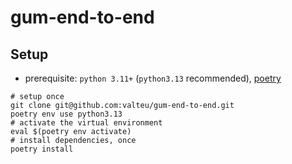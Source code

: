 # gum-end-to-end

## Setup

- prerequisite: `python 3.11+` (`python3.13` recommended), [poetry](https://python-poetry.org/docs/)

```shell
# setup once
git clone git@github.com:valteu/gum-end-to-end.git
poetry env use python3.13
# activate the virtual environment
eval $(poetry env activate)
# install dependencies, once
poetry install
```
